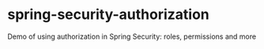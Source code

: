 # spring-security-authorization
Demo of using authorization in Spring Security: roles, permissions and more

